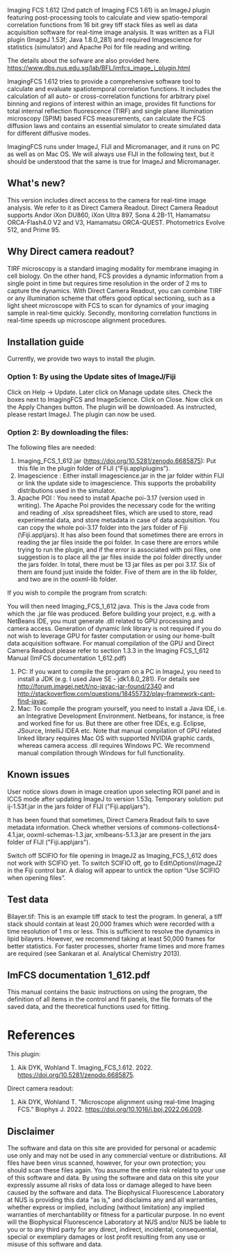 Imaging FCS 1.612 (2nd patch of Imaging FCS 1.61) is an ImageJ plugin featuring post-processing tools to calculate and view spatio-temporal correlation functions from 16 bit grey tiff stack files as well as data acquisition software for real-time image analysis. It was written as a FIJI plugin (ImageJ 1.53f; Java 1.8.0_281) and required Imagescience for statistics (simulator) and Apache Poi for file reading and writing.

The details about the sofware are also provided here. 
https://www.dbs.nus.edu.sg/lab/BFL/imfcs_image_j_plugin.html

ImagingFCS 1.612 tries to provide a comprehensive software tool to calculate and evaluate spatiotemporal correlation functions. It includes the calculation of all auto- or cross-correlation functions for arbitrary pixel binning and regions of interest within an image, provides fit functions for total internal reflection fluorescence (TIRF) and single plane illumination microscopy (SPIM) based FCS measurements, can calculate the FCS diffusion laws and contains an essential simulator to create simulated data for different diffusive modes.

ImagingFCS runs under ImageJ, FIJI and Micromanager, and it runs on PC as well as on Mac OS. We will always use FIJI in the following text, but it should be understood that the same is true for ImageJ and Micromanager.

## What's new?
This version includes direct access to the camera for real-time image analysis. We refer to it as Direct Camera Readout. Direct Camera Readout supports Andor iXon DU860, iXon Ultra 897, Sona 4.2B-11, Hamamatsu ORCA-Flash4.0 V2 and V3, Hamamatsu ORCA-QUEST. Photometrics Evolve 512, and Prime 95. 

## Why Direct camera readout?
TIRF microscopy is a standard imaging modality for membrane imaging in cell biology. On the other hand, FCS provides a dynamic information from a single point in time but requires time resolution in the order of 2 ms to capture the dynamics. With Direct Camera Readout, you can combine TIRF or any illumination scheme that offers good optical sectioning, such as a light sheet microscope with FCS to scan for dynamics of your imaging sample in real-time quickly. Secondly, monitoring correlation functions in real-time speeds up microscope alignment procedures.

## Installation guide
Currently, we provide two ways to install the plugin.
### Option 1: By using the Update sites of ImageJ/Fiji
Click on Help -> Update. Later click on Manage update sites. Check the boxes next to ImagingFCS and ImageScience. Click on Close. Now click on the Apply Changes button. The plugin will be downloaded. As instructed, please restart ImageJ. The plugin can now be used.

### Option 2: By downloading the files:
The following files are needed:
1. Imaging_FCS_1_612.jar (https://doi.org/10.5281/zenodo.6685875): Put this file in the plugin folder of FIJI (“Fiji.app\plugins”).
2. Imagescience : Either install imagescience.jar in the jar folder within FIJI or link the update side to imagescience. This supports the probability distributions used in the simulator.
3. Apache POI : You need to install Apache poi-3.17 (version used in writing). The Apache Poi provides the necessary code for the writing and reading of .xlsx spreadsheet files, which are used to store, read experimental data, and store metadata in case of data acquisition. You can copy the whole poi-3.17 folder into the jars folder of Fiji (\Fiji.app\jars). It has also been found that sometimes there are errors in reading the jar files inside the poi folder. In case there are errors while trying to run the plugin, and if the error is associated with poi files, one suggestion is to place all the jar files inside the poi folder directly under the jars folder. In total, there must be 13 jar files as per poi 3.17. Six of them are found just inside the folder. Five of them are in the lib folder, and two are in the ooxml-lib folder.

If you wish to compile the program from scratch:

You will then need Imaging_FCS_1_612.java. This is the Java code from which the .jar file was produced. Before building your project, e.g. with a NetBeans IDE, you must generate .dll related to GPU processing and camera access. Generation of dynamic link library is not required if you do not wish to leverage GPU for faster computation or using our home-built data acquisition software.
For manual compilation of the GPU and Direct Camera Readout please refer to section 1.3.3 in the Imaging FCS_1_612 Manual (ImFCS documentation 1_612.pdf)
1. PC: If you want to compile the program on a PC in ImageJ, you need to install a JDK (e.g. I used Jave SE - jdk1.8.0_281). For details see http://forum.imagej.net/t/no-javac-jar-found/2340 and http://stackoverflow.com/questions/18455732/play-framework-cant-find-javac.
2. Mac: To compile the program yourself, you need to install a Java IDE, i.e. an Integrative Development Environment. Netbeans, for instance, is free and worked fine for us. But there are other free IDEs, e.g. Eclipse, JSource, IntelliJ IDEA etc. Note that manual compilation of GPU related linked library requires Mac OS with supported NVIDIA graphic cards, whereas camera access .dll requires Windows PC. We recommend manual compilation through Windows for full functionality.

## Known issues
User notice slows down in image creation upon selecting ROI panel and in ICCS mode after updating ImageJ to version 1.53q. Temporary solution: put ij-1.53f.jar in the jars folder of FIJI ("Fiji.app\jars").

It has been found that sometimes, Direct Camera Readout fails to save metadata information. Check whether versions of commons-collections4-4.1.jar, ooxml-schemas-1.3.jar, xmlbeans-5.1.3.jar are present in the jars folder of FIJI ("Fiji.app\jars").

Switch off SCIFIO for file opening in ImageJ2 as Imaging_FCS_1_612 does not work with SCIFIO yet. To switch SCIFIO off, go to Edit\Options\ImageJ2 in the Fiji control bar. A dialog will appear to untick the option “Use SCIFIO when opening files”.

## Test data
Bilayer.tif: This is an example tiff stack to test the program. In general, a tiff stack should contain at least 20,000 frames which were recorded with a time resolution of 1 ms or less. This is sufficient to resolve the dynamics in lipid bilayers. However, we recommend taking at least 50,000 frames for better statistics. For faster processes, shorter frame times and more frames are required (see Sankaran et al. Analytical Chemistry 2013).

## ImFCS documentation 1_612.pdf
This manual contains the basic instructions on using the program, the definition of all items in the control and fit panels, the file formats of the saved data, and the theoretical functions used for fitting.

# References
This plugin:
1. Aik DYK, Wohland T. Imaging_FCS_1.612. 2022. https://doi.org/10.5281/zenodo.6685875.

Direct camera readout:
1. Aik DYK, Wohland T. "Microscope alignment using real-time Imaging FCS." Biophys J. 2022. https://doi.org/10.1016/j.bpj.2022.06.009.

## Disclaimer
The software and data on this site are provided for personal or academic use only and may not be used in any commercial venture or distributions. All files have been virus scanned, however, for your own protection; you should scan these files again. You assume the entire risk related to your use of this software and data. By using the software and data on this site your expressly assume all risks of data loss or damage alleged to have been caused by the software and data. The Biophysical Fluorescence Laboratory at NUS is providing this data "as is," and disclaims any and all warranties, whether express or implied, including (without limitation) any implied warranties of merchantability or fitness for a particular purpose. In no event will the Biophysical Fluorescence Laboratory at NUS and/or NUS be liable to you or to any third party for any direct, indirect, incidental, consequential, special or exemplary damages or lost profit resulting from any use or misuse of this software and data.
